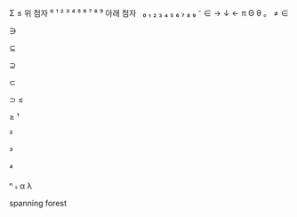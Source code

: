 Σ
≤
위 첨자 ⁰ ¹ ² ³ ⁴ ⁵ ⁶ ⁷ ⁸ ⁹
아래 첨자   ₀ ₁ ₂ ₃ ₄ ₅ ₆ ₇ ₈ ₉
⁻
∈
→
↓
←
π
Θ
θ
。
≠
∈

∋

⊆

⊇

⊂

⊃
≤

≥
¹

²

³

⁴

ⁿ
<span style="font-size:9px">s</span>
α
λ



































 spanning forest